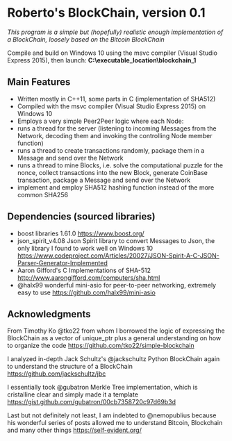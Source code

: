 # Roberto's BlockChain, version 0.1

*This program is a simple but (hopefully) realistic enough implementation of a BlockChain, loosely based on the Bitcoin BlockChain*

Compile and build on Windows 10 using the msvc compiler (Visual Studio Express 2015), then launch:
**C:\executable_location\blockchain_1**

## Main Features
-  Written mostly in C++11, some parts in C (implementation of SHA512)   
-  Compiled with the msvc compiler (Visual Studio Express 2015) on Windows 10
-  Employs a very simple Peer2Peer logic where each Node:
  -  runs a thread for the server (listening to incoming Messages from the Network, decoding them and invoking the controlling Node member function) 
  -  runs a thread to create transactions randomly, package them in a Message and send over the Network
  -  runs a thread to mine Blocks, i.e. solve the computational puzzle for the nonce, collect transactions into the new Block, generate CoinBase transaction, 
  package a Message and send over the Network 
- implement and employ SHA512 hashing function instead of the more common SHA256

## Dependencies (sourced libraries)
-  boost libraries 1.61.0   https://www.boost.org/
-  json_spirit_v4.08 Json Spirit library to convert Messages to Json, the only library I found to work well on Windows 10 
https://www.codeproject.com/Articles/20027/JSON-Spirit-A-C-JSON-Parser-Generator-Implemented
-  Aaron Gifford's C Implementations of SHA-512 http://www.aarongifford.com/computers/sha.html
-  @halx99 wonderful mini-asio for peer-to-peer networking, extremely easy to use https://github.com/halx99/mini-asio
    
## Acknowledgments
From Timothy Ko @tko22 from whom I borrowed the logic of expressing the BlockChain as a vector of unique_ptr 
plus a general understanding on how to organize the code https://github.com/tko22/simple-blockchain

I analyzed in-depth Jack Schultz's @jackschultz Python BlockChain again to understand the structure of a BlockChain  https://github.com/jackschultz/jbc

I essentially took @gubatron Merkle Tree implementation, which is cristalline clear and simply made it a template https://gist.github.com/gubatron/00cb7358720c97d69b3d 

Last but not definitely not least, I am indebted to @nemopublius because his wonderful series of posts allowed me to understand Bitcoin, Blockchain and many other things
https://self-evident.org/

